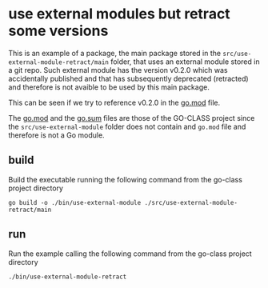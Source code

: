 # use external modules but retract some versions

This is an example of a package, the main package stored in the `src/use-external-module-retract/main` folder, that uses an external module stored in a git repo. Such external module has the version v0.2.0 which was accidentally published and that has subsequently deprecated (retracted) and therefore is not avaible to be used by this main package.

This can be seen if we try to reference v0.2.0 in the [go.mod](../../go.mod) file.

The [go.mod](../../go.mod) and the [go.sum](../../go.sum) files are those of the GO-CLASS project since the `src/use-external-module` folder does not contain and `go.mod` file and therefore is not a Go module.

## build

Build the executable running the following command from the go-class project directory

`go build -o ./bin/use-external-module ./src/use-external-module-retract/main`

## run

Run the example calling the following command from the go-class project directory

`./bin/use-external-module-retract`
